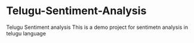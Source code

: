 # Telugu-Sentiment-Analysis
Telugu Sentiment analysis
This is a demo project for sentimetn analysis in telugu language
